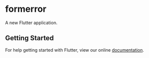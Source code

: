 # formerror

A new Flutter application.

## Getting Started

For help getting started with Flutter, view our online
[documentation](https://flutter.io/).
